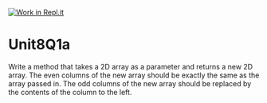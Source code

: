 [![Work in Repl.it](https://classroom.github.com/assets/work-in-replit-14baed9a392b3a25080506f3b7b6d57f295ec2978f6f33ec97e36a161684cbe9.svg)](https://classroom.github.com/online_ide?assignment_repo_id=4670836&assignment_repo_type=AssignmentRepo)
# Unit8Q1a

Write a method that takes a 2D array as a parameter and returns a new 2D array. The even columns of the new array should be exactly the same as the array passed in. The odd columns of the new array should be replaced by the contents of the column to the left. 
